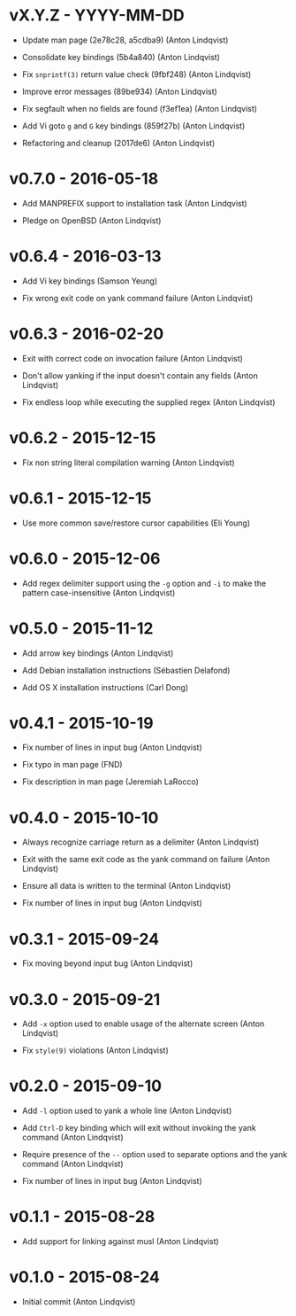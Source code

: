 vX.Y.Z - YYYY-MM-DD
===================

- Update man page (2e78c28, a5cdba9) (Anton Lindqvist)

- Consolidate key bindings (5b4a840) (Anton Lindqvist)

- Fix `snprintf(3)` return value check (9fbf248) (Anton Lindqvist)

- Improve error messages (89be934) (Anton Lindqvist)

- Fix segfault when no fields are found (f3ef1ea) (Anton Lindqvist)

- Add Vi goto `g` and `G` key bindings (859f27b) (Anton Lindqvist)

- Refactoring and cleanup (2017de6) (Anton Lindqvist)

v0.7.0 - 2016-05-18
===================

- Add MANPREFIX support to installation task (Anton Lindqvist)

- Pledge on OpenBSD (Anton Lindqvist)

v0.6.4 - 2016-03-13
===================

- Add Vi key bindings (Samson Yeung)

- Fix wrong exit code on yank command failure (Anton Lindqvist)

v0.6.3 - 2016-02-20
===================

- Exit with correct code on invocation failure (Anton Lindqvist)

- Don't allow yanking if the input doesn't contain any fields (Anton Lindqvist)

- Fix endless loop while executing the supplied regex (Anton Lindqvist)

v0.6.2 - 2015-12-15
===================

- Fix non string literal compilation warning (Anton Lindqvist)

v0.6.1 - 2015-12-15
===================

- Use more common save/restore cursor capabilities (Eli Young)

v0.6.0 - 2015-12-06
===================

- Add regex delimiter support using the `-g` option and `-i` to make the pattern
  case-insensitive (Anton Lindqvist)

v0.5.0 - 2015-11-12
===================

- Add arrow key bindings (Anton Lindqvist)

- Add Debian installation instructions (Sébastien Delafond)

- Add OS X installation instructions (Carl Dong)

v0.4.1 - 2015-10-19
===================

- Fix number of lines in input bug (Anton Lindqvist)

- Fix typo in man page (FND)

- Fix description in man page (Jeremiah LaRocco)

v0.4.0 - 2015-10-10
===================

- Always recognize carriage return as a delimiter (Anton Lindqvist)

- Exit with the same exit code as the yank command on failure (Anton Lindqvist)

- Ensure all data is written to the terminal (Anton Lindqvist)

- Fix number of lines in input bug (Anton Lindqvist)

v0.3.1 - 2015-09-24
===================

- Fix moving beyond input bug (Anton Lindqvist)

v0.3.0 - 2015-09-21
===================

- Add `-x` option used to enable usage of the alternate screen (Anton Lindqvist)

- Fix `style(9)` violations (Anton Lindqvist)

v0.2.0 - 2015-09-10
===================

- Add `-l` option used to yank a whole line (Anton Lindqvist)

- Add `Ctrl-D` key binding which will exit without invoking the yank command
  (Anton Lindqvist)

- Require presence of the `--` option used to separate options and the yank
  command (Anton Lindqvist)

- Fix number of lines in input bug (Anton Lindqvist)

v0.1.1 - 2015-08-28
===================

- Add support for linking against musl (Anton Lindqvist)

v0.1.0 - 2015-08-24
===================

- Initial commit (Anton Lindqvist)
